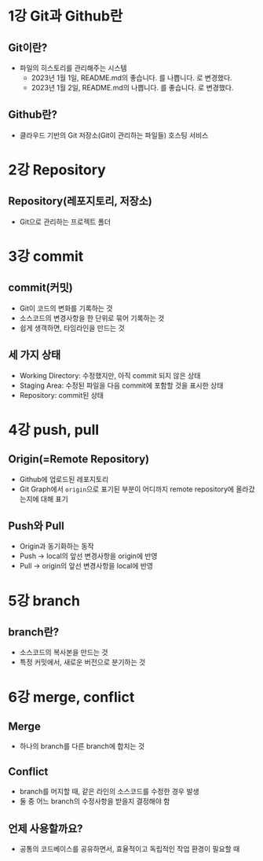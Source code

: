 # 1강 Git과 Github란

## Git이란?

- 파일의 히스토리를 관리해주는 시스템
    - 2023년 1월 1일, README.md의 좋습니다. 를 나쁩니다. 로 변경했다.
    - 2023년 1월 2일, README.md의 나쁩니다. 를 좋습니다. 로 변경했다.

## Github란?

- 클라우드 기반의 Git 저장소(Git이 관리하는 파일들) 호스팅 서비스

# 2강 Repository

## Repository(레포지토리, 저장소)

- Git으로 관리하는 프로젝트 폴더

# 3강 commit

## commit(커밋)

- Git이 코드의 변화를 기록하는 것
- 소스코드의 변경사항을 한 단위로 묶어 기록하는 것
- 쉽게 생객하면, 타임라인을 만드는 것

## 세 가지 상태

- Working Directory: 수정했지만, 아직 commit 되지 않은 상태
- Staging Area: 수정된 파일을 다음 commit에 포함할 것을 표시한 상태
- Repository: commit된 상태

# 4강 push, pull

## Origin(=Remote Repository)

- Github에 업로드된 레포지토리
- Git Graph에서 `origin`으로 표기된 부분이 어디까지 remote repository에 올라갔는지에 대해 표기

## Push와 Pull

- Origin과 동기화하는 동작
- Push → local의 앞선 변경사항을 origin에 반영
- Pull → origin의 앞선 변경사항을 local에 반영

# 5강 branch

## branch란?

- 소스코드의 복사본을 만드는 것
- 특정 커밋에서, 새로운 버전으로 분기하는 것

# 6강 merge, conflict

## Merge

- 하나의 branch를 다른 branch에 합치는 것

## Conflict

- branch를 머지할 때, 같은 라인의 소스코드를 수정한 경우 발생
- 둘 중 어느 branch의 수정사항을 받을지 결정해야 함

## 언제 사용할까요?

- 공통의 코드베이스를 공유하면서, 효율적이고 독립적인 작업 환경이 필요할 때